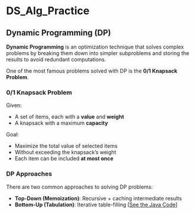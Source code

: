 # DS_Alg_Practice

## Dynamic Programming (DP)

**Dynamic Programming** is an optimization technique that solves complex problems by breaking them down into simpler subproblems and storing the results to avoid redundant computations.

One of the most famous problems solved with DP is the **0/1 Knapsack Problem**.

### 0/1 Knapsack Problem

Given:
- A set of items, each with a **value** and **weight**
- A knapsack with a maximum **capacity**

Goal:
- Maximize the total value of selected items
- Without exceeding the knapsack’s weight
- Each item can be included **at most once**

### DP Approaches

There are two common approaches to solving DP problems:

- **Top-Down (Memoization)**: Recursive + caching intermediate results
- **Bottom-Up (Tabulation)**: Iterative table-filling [[See the Java Code](https://github.com/salemmohammed/DS_Alg_Practice/blob/main/class%20BottomUP_DP.java)]
